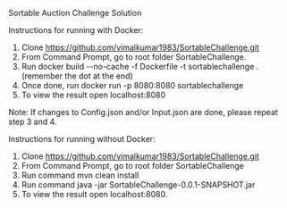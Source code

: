 Sortable Auction Challenge Solution

Instructions for running with Docker:
1) Clone https://github.com/vimalkumar1983/SortableChallenge.git
2) From Command Prompt, go to root folder SortableChallenge.
3) Run docker build --no-cache -f Dockerfile -t sortablechallenge . (remember the dot at the end)
4) Once done, run docker run -p 8080:8080 sortablechallenge
5) To view the result open localhost:8080
 
Note: If changes to Config.json and/or Input.json are done, please repeat step 3 and 4. 


Instructions for running without Docker:
1) Clone https://github.com/vimalkumar1983/SortableChallenge.git
2) From Command Prompt, go to root folder SortableChallenge
3) Run command mvn clean install 
4) Run command java -jar SortableChallenge-0.0.1-SNAPSHOT.jar
5) To view the result open localhost:8080.

